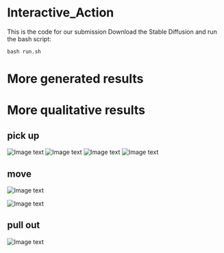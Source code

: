 # Interactive_Action
This is the code for our submission
Download the Stable Diffusion and run the bash script:

```
bash run.sh
```

# More generated results
## 


# More qualitative results
## pick up
![Image text](./assets/quatitively_results/0.png)
![Image text](./assets/quatitively_results/1.png)
![Image text](./assets/quatitively_results/2.png)
![Image text](./assets/quatitively_results/3.png)

## move
![Image text](./assets/quatitively_results/4.png)

![Image text](./assets/quatitively_results/6.png)

## pull out
![Image text](./assets/quatitively_results/5.png)


